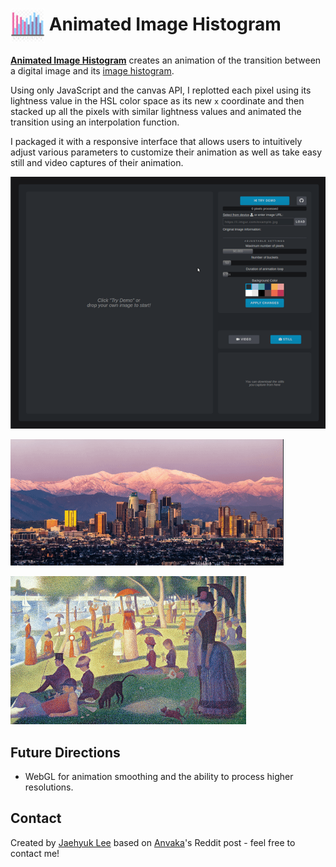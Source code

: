 # <a href="https://jaehyuk-lee.com/animated-image-histogram/"><img src="./assets/favicon.png" alt="Histogram Logo" title="Go to Animated Image Histogram" height="55" align="center"></a> Animated Image Histogram

**[Animated Image Histogram](https://jaehyuk-lee.com/animated-image-histogram/ "Go to Animated Image Histogram")** creates an animation of the transition between a digital image and its [image histogram](https://en.wikipedia.org/wiki/Image_histogram).

Using only JavaScript and the canvas API, I replotted each pixel using its lightness value in the HSL color space as its new `x` coordinate and then stacked up all the pixels with similar lightness values and animated the transition using an interpolation function.

I packaged it with a responsive interface that allows users to intuitively adjust various parameters to customize their animation as well as take easy still and video captures of their animation.

![Demo gif](./assets/demo1.gif)

![Example result 4](./assets/example_results/g4.gif)

![Example result 3](./assets/example_results/g3.gif)

## Future Directions
* WebGL for animation smoothing and the ability to process higher resolutions.

## Contact
Created by [Jaehyuk Lee](mailto:jhlumd@gmail.com) based on [Anvaka](https://github.com/anvaka/gauss-distribution)'s Reddit post - feel free to contact me!